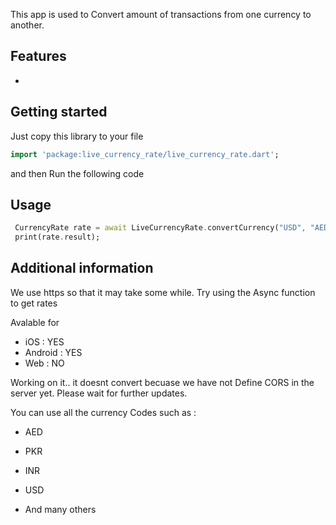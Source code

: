 
This app is used to Convert amount of transactions from one currency to another.

## Features

- 

## Getting started


Just copy this library to your file
```dart
import 'package:live_currency_rate/live_currency_rate.dart';
```

and then
Run the following code

## Usage


```dart
 CurrencyRate rate = await LiveCurrencyRate.convertCurrency("USD", "AED", 500);
 print(rate.result);

```

## Additional information

We use https so that it may take some while.
Try using the Async function to get rates

Avalable for
-  iOS        : YES
-  Android    : YES
-  Web        : NO

Working on it.. it doesnt convert becuase we have not Define CORS in the server yet. 
Please wait for further updates. 


You can use all the currency Codes such as :
- AED
- PKR
- INR
- USD

- And many others
